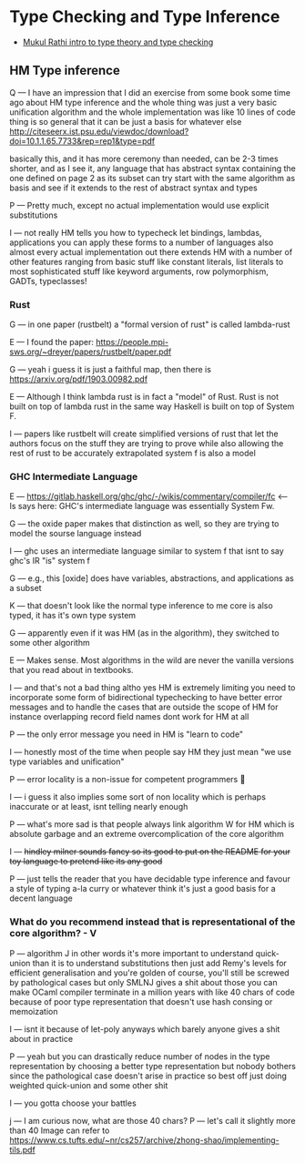 # Type Checking and Type Inference

- [Mukul Rathi intro to type theory and type checking](https://mukulrathi.com/create-your-own-programming-language/intro-to-type-checking/)

## HM Type inference
Q —
I have an impression that I did an exercise from some book some time ago about HM type inference and the whole thing was just a very basic unification algorithm and the whole implementation was like 10 lines of code
thing is so general that it can be just a basis for whatever else
http://citeseerx.ist.psu.edu/viewdoc/download?doi=10.1.1.65.7733&rep=rep1&type=pdf

basically this, and it has more ceremony than needed, can be 2-3 times shorter, and as I see it, any language that has abstract syntax containing the one defined on page 2 as its subset can try start with the same algorithm as basis and see if it extends to the rest of abstract syntax and types

P —
Pretty much, except no actual implementation would use explicit substitutions

I —
not really
HM tells you how to typecheck let bindings, lambdas, applications
you can apply these forms to a number of languages
also almost every actual implementation out there extends HM with a number of other features
ranging from basic stuff like constant literals, list literals
to most sophisticated stuff like keyword arguments, row polymorphism, GADTs, typeclasses!

### Rust
G —
in one paper (rustbelt) a "formal version of rust" is called lambda-rust

E —
I found the paper: https://people.mpi-sws.org/~dreyer/papers/rustbelt/paper.pdf

G —
yeah i guess it is just a faithful map, then there is https://arxiv.org/pdf/1903.00982.pdf

E —
Although I think lambda rust is in fact a "model" of Rust. Rust is not built on top of lambda rust in the same way Haskell is built on top of System F.

I —
papers like rustbelt will create simplified versions of rust that let the authors focus on the stuff they are trying to prove while also allowing the rest of rust to be accurately extrapolated
system f is also a model

### GHC Intermediate Language
E —
https://gitlab.haskell.org/ghc/ghc/-/wikis/commentary/compiler/fc <-- Is says here: GHC's intermediate language was essentially System Fw.

G —
the oxide paper makes that distinction as well, so they are trying to model the sourse language instead

I —
ghc uses an intermediate language similar to system f
that isnt to say ghc's IR "is" system f

G —
e.g., this [oxide] does have variables, abstractions, and applications as a subset

K —
that doesn't look like the normal type inference to me
core is also typed, it has it's own type system

G —
apparently even if it was HM (as in the algorithm), they switched to some other algorithm

E —
Makes sense. Most algorithms in the wild are never the vanilla versions that you read about in textbooks.

I —
and that's not a bad thing
altho yes HM is extremely limiting
you need to incorporate some form of bidirectional typechecking to have better error messages and to handle the cases that are outside the scope of HM
for instance overlapping record field names dont work for HM at all

P —
the only error message you need in HM is "learn to code"

I —
honestly most of the time when people say HM they just mean "we use type variables and unification"

P —
error locality is a non-issue for competent programmers 🙏

I —
i guess it also implies some sort of non locality
which is perhaps inaccurate
or at least, isnt telling nearly enough

P —
what's more sad is that people always link algorithm W for HM
which is absolute garbage and an extreme overcomplication of the core algorithm

I —
~~hindley milner sounds fancy so its good to put on the README for your toy language to pretend like its any good~~

P —
just tells the reader that you have decidable type inference and favour a style of typing a-la curry or whatever
think it's just a good basis for a decent language


### What do you recommend instead that is representational of the core algorithm? - V

P —
algorithm J
in other words
it's more important to understand quick-union
than it is to understand substitutions
then just add Remy's levels for efficient generalisation and you're golden
of course, you'll still be screwed by pathological cases
but only SMLNJ gives a shit about those
you can make OCaml compiler terminate in a million years with like 40 chars of code
because of poor type representation that doesn't use hash consing or memoization

I —
isnt it because of let-poly anyways
which barely anyone gives a shit about in practice

P —
yeah but you can drastically reduce number of nodes in the type representation by choosing a better type representation
but nobody bothers since the pathological case doesn't arise in practice
so best off just doing weighted quick-union and some other shit

I —
you gotta choose your battles

j —
I am curious now, what are those 40 chars?
P —
let's call it slightly more than 40
Image
can refer to https://www.cs.tufts.edu/~nr/cs257/archive/zhong-shao/implementing-tils.pdf
